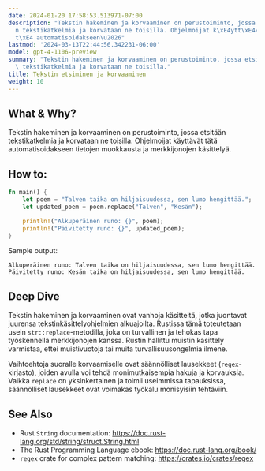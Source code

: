 ```yaml
---
date: 2024-01-20 17:58:53.513971-07:00
description: "Tekstin hakeminen ja korvaaminen on perustoiminto, jossa etsit\xE4\xE4\
  n tekstikatkelmia ja korvataan ne toisilla. Ohjelmoijat k\xE4ytt\xE4v\xE4t t\xE4\
  t\xE4 automatisoidakseen\u2026"
lastmod: '2024-03-13T22:44:56.342231-06:00'
model: gpt-4-1106-preview
summary: "Tekstin hakeminen ja korvaaminen on perustoiminto, jossa etsit\xE4\xE4n\
  \ tekstikatkelmia ja korvataan ne toisilla."
title: Tekstin etsiminen ja korvaaminen
weight: 10
---
```


## What & Why?
Tekstin hakeminen ja korvaaminen on perustoiminto, jossa etsitään tekstikatkelmia ja korvataan ne toisilla. Ohjelmoijat käyttävät tätä automatisoidakseen tietojen muokkausta ja merkkijonojen käsittelyä.

## How to:
```Rust
fn main() {
    let poem = "Talven taika on hiljaisuudessa, sen lumo hengittää.";
    let updated_poem = poem.replace("Talven", "Kesän");

    println!("Alkuperäinen runo: {}", poem);
    println!("Päivitetty runo: {}", updated_poem);
}
```
Sample output:
```
Alkuperäinen runo: Talven taika on hiljaisuudessa, sen lumo hengittää.
Päivitetty runo: Kesän taika on hiljaisuudessa, sen lumo hengittää.
```

## Deep Dive
Tekstin hakeminen ja korvaaminen ovat vanhoja käsitteitä, jotka juontavat juurensa tekstinkäsittelyohjelmien alkuajoilta. Rustissa tämä toteutetaan usein `str::replace`-metodilla, joka on turvallinen ja tehokas tapa työskennellä merkkijonojen kanssa. Rustin hallittu muistin käsittely varmistaa, ettei muistivuotoja tai muita turvallisuusongelmia ilmene.

Vaihtoehtoja suoralle korvaamiselle ovat säännölliset lausekkeet (`regex`-kirjasto), joiden avulla voi tehdä monimutkaisempia hakuja ja korvauksia. Vaikka `replace` on yksinkertainen ja toimii useimmissa tapauksissa, säännölliset lausekkeet ovat voimakas työkalu monisyisiin tehtäviin.

## See Also
- Rust `String` documentation: https://doc.rust-lang.org/std/string/struct.String.html
- The Rust Programming Language ebook: https://doc.rust-lang.org/book/
- `regex` crate for complex pattern matching: https://crates.io/crates/regex
